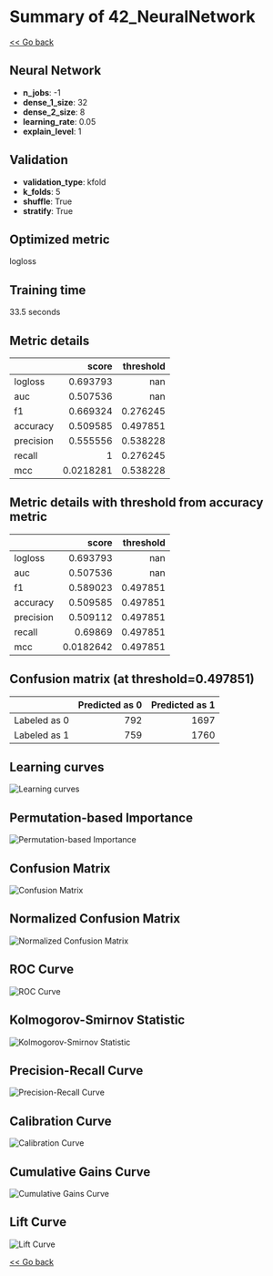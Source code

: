 # Summary of 42_NeuralNetwork

[<< Go back](../README.md)


## Neural Network
- **n_jobs**: -1
- **dense_1_size**: 32
- **dense_2_size**: 8
- **learning_rate**: 0.05
- **explain_level**: 1

## Validation
 - **validation_type**: kfold
 - **k_folds**: 5
 - **shuffle**: True
 - **stratify**: True

## Optimized metric
logloss

## Training time

33.5 seconds

## Metric details
|           |     score |   threshold |
|:----------|----------:|------------:|
| logloss   | 0.693793  |  nan        |
| auc       | 0.507536  |  nan        |
| f1        | 0.669324  |    0.276245 |
| accuracy  | 0.509585  |    0.497851 |
| precision | 0.555556  |    0.538228 |
| recall    | 1         |    0.276245 |
| mcc       | 0.0218281 |    0.538228 |


## Metric details with threshold from accuracy metric
|           |     score |   threshold |
|:----------|----------:|------------:|
| logloss   | 0.693793  |  nan        |
| auc       | 0.507536  |  nan        |
| f1        | 0.589023  |    0.497851 |
| accuracy  | 0.509585  |    0.497851 |
| precision | 0.509112  |    0.497851 |
| recall    | 0.69869   |    0.497851 |
| mcc       | 0.0182642 |    0.497851 |


## Confusion matrix (at threshold=0.497851)
|              |   Predicted as 0 |   Predicted as 1 |
|:-------------|-----------------:|-----------------:|
| Labeled as 0 |              792 |             1697 |
| Labeled as 1 |              759 |             1760 |

## Learning curves
![Learning curves](learning_curves.png)

## Permutation-based Importance
![Permutation-based Importance](permutation_importance.png)
## Confusion Matrix

![Confusion Matrix](confusion_matrix.png)


## Normalized Confusion Matrix

![Normalized Confusion Matrix](confusion_matrix_normalized.png)


## ROC Curve

![ROC Curve](roc_curve.png)


## Kolmogorov-Smirnov Statistic

![Kolmogorov-Smirnov Statistic](ks_statistic.png)


## Precision-Recall Curve

![Precision-Recall Curve](precision_recall_curve.png)


## Calibration Curve

![Calibration Curve](calibration_curve_curve.png)


## Cumulative Gains Curve

![Cumulative Gains Curve](cumulative_gains_curve.png)


## Lift Curve

![Lift Curve](lift_curve.png)



[<< Go back](../README.md)
